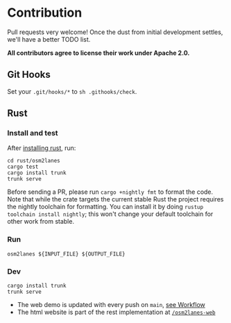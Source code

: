 # Contribution

Pull requests very welcome! Once the dust from initial development settles, we'll have a better TODO list. 

**All contributors agree to license their work under Apache 2.0.**

## Git Hooks

Set your `.git/hooks/*` to `sh .githooks/check`.

## Rust

### Install and test

After [installing rust](https://www.rust-lang.org/tools/install), run:

```shell
cd rust/osm2lanes
cargo test
cargo install trunk
trunk serve
```

Before sending a PR, please run `cargo +nightly fmt` to format the code.
Note that while the crate targets the current stable Rust
the project requires the nightly toolchain for formatting.
You can install it by doing `rustup toolchain install nightly`;
this won't change your default toolchain for other work from stable.

### Run

```shell
osm2lanes ${INPUT_FILE} ${OUTPUT_FILE}
```

### Dev

```shell
cargo install trunk
trunk serve
```

- The web demo is updated with every push on `main`, [see Workflow](./.github/workflows/web.yml)
- The html website is part of the rest implementation at [`/osm2lanes-web` ](./osm2lanes-web)
